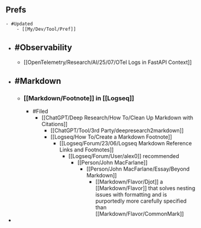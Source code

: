 ## Prefs
	- #Updated
		- [[My/Dev/Tool/Pref]]
- ## #Observability
	- [[OpenTelemetry/Research/AI/25/07/OTel Logs in FastAPI Context]]
- ## #Markdown
	- ### [[Markdown/Footnote]] in [[Logseq]]
		- #Filed
			- [[ChatGPT/Deep Research/How To/Clean Up Markdown with Citations]]
				- [[ChatGPT/Tool/3rd Party/deepresearch2markdown]]
				- [[Logseq/How To/Create a Markdown Footnote]]
					- [[Logseq/Forum/23/06/Logseq Markdown Reference Links and Footnotes]]
						- [[Logseq/Forum/User/alex0]] recommended
							- [[Person/John MacFarlane]]
								- [[Person/John MacFarlane/Essay/Beyond Markdown]]
									- [[Markdown/Flavor/Djot]] a [[Markdown/Flavor]] that solves nesting issues with formatting and is purportedly more carefully specified than [[Markdown/Flavor/CommonMark]]
-
